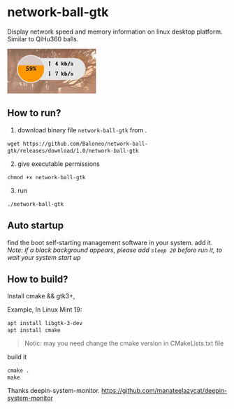 # network-ball-gtk

Display network speed and memory information on linux desktop platform.
Similar to QiHu360 balls.

![net-ball-gtk](https://raw.githubusercontent.com/Baloneo/network-ball-gtk/master/net-ball-gtk.gif)

## How to run?
1. download binary file `network-ball-gtk` from .
```
wget https://github.com/Baloneo/network-ball-gtk/releases/download/1.0/network-ball-gtk
```
2. give executable permissions
```
chmod +x network-ball-gtk
```
3. run
```
./network-ball-gtk
```

## Auto startup
find the boot self-starting management software in your system. add it.
*Note: if a black background appears, please add `sleep 20` before run it, to wait your system start up*

## How to build?
Install cmake && gtk3+, 

Example, In Linux Mint 19:
```
apt install libgtk-3-dev
apt install cmake
```
> Notic: may you need change the cmake version in CMakeLists.txt file

build it
```
cmake .
make
```

Thanks deepin-system-monitor.
https://github.com/manateelazycat/deepin-system-monitor


